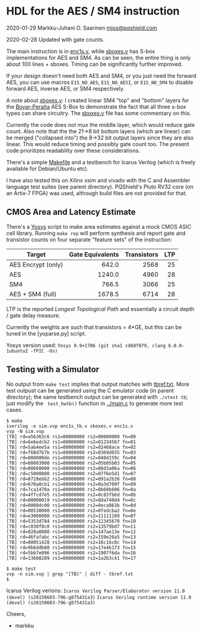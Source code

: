 # HDL for the AES / SM4 instruction 

2020-01-29  Markku-Juhani O. Saarinen <mjos@pqshield.com>

2020-02-28	Updated with gate counts.

The main instruction is in [enc1s.v](enc1s.v), while [sboxes.v](sboxes.v)
has S-box implementations for AES and SM4. As can be seen, the entire thing
is only about 100 lines + sboxes. Timing can be significantly further 
improved. 

If your design doesn't need both AES and SM4, or you just need the forward
AES, you can use macros `E1S_NO_AES`, `E1S_NO_AESI`, or `E1S_NO_SM4` to 
disable forward AES, inverse AES, or SM4 respectively.

A note about [sboxes.v](sboxes.v): I created linear SM4 "top" and "bottom" 
layers for the [Boyar-Peralta](https://eprint.iacr.org/2011/332.pdf) AES
S-Box to demonstrate the fact that all three s-box types can share circuitry.
The [sboxes.v](sboxes.v) file has some commentary on this.

Currently the code does not mux the middle layer, which would reduce gate
count. Also note that the the 21->8 bit bottom layers (which are linear) 
can be merged ("collapsed into") the 8->32 bit output layers since they are 
also linear. This would reduce timing and possibly gate count too. The
present code prioritizes readability over these considerations.

There's a simple [Makefile](Makefile) and a testbench for Icarus 
Verilog (which is freely available for Debian/Ubuntu etc). 

I have also tested this on Xilinx xsim and vivado with the C and Assembler
language test suites (see parent directory). PQShield's Pluto RV32 core 
(on an Artix-7 FPGA) was used, although build files are not provided for
that.


##	CMOS Area and Latency Estimate

There's a [Yosys](http://www.clifford.at/yosys/) script to make area
estimates against a mock CMOS ASIC cell library. Running `make rep` will
perform synthesis and report gate and transistor counts on four separate
"feature sets" of the instruction:

| **Target**           | **Gate Equivalents** | **Transistors** | **LTP** |
|----------------------|--------:|-------:|----:|
| AES Encrypt (only)   |  642.0  |  2568  |  25 |
| AES                  | 1240.0  |  4960  |  28 |
| SM4                  |  766.5  |  3066  |  25 |
| AES + SM4 (full)     | 1678.5  |  6714  |  28 |

LTP is the reported *Longest Topological Path* and essentially a circuit
depth / gate delay measure.

Currently the weights are such that transistors = 4*GE, but this can be
tuned in the [yoparse.py] script.

Yosys version used: 
`Yosys 0.9+1706 (git sha1 cd60f079, clang 6.0.0-1ubuntu2 -fPIC -Os)`


##	Testing with a Simulator

No output from `make test` implies that output matches with 
[tbref.txt](tbref.txt). More test outpust can be generated using the 
C emulator code (in parent directory); the same testbench output can be 
generated with `./xtest tb`; just modify the ` test_hwtb()` function in 
[../main.c](../main.c) to generate more test cases.

```console
$ make
iverilog -o sim.vvp enc1s_tb.v sboxes.v enc1s.v
vvp -N sim.vvp
[TB] rd=a56363c6 rs1=00000000 rs2=00000000 fn=00
[TB] rd=6e6edcb2 rs1=00000000 rs2=01234567 fn=01
[TB] rd=5ab4ee5a rs1=00000000 rs2=02468ace fn=02
[TB] rd=f68d7b7b rs1=00000000 rs2=0369d035 fn=03
[TB] rd=000000de rs1=00000000 rs2=048d159c fn=04
[TB] rd=00003900 rs1=00000000 rs2=05b05b03 fn=05
[TB] rd=00660000 rs1=00000000 rs2=06d3a06a fn=06
[TB] rd=c5000000 rs1=00000000 rs2=07f6e5d1 fn=07
[TB] rd=0728ebb2 rs1=00000000 rs2=091a2b38 fn=08
[TB] rd=670a0cb1 rs1=00000000 rs2=0a3d709f fn=09
[TB] rd=7ca1470a rs1=00000000 rs2=0b60b606 fn=0a
[TB] rd=4ffcd7e5 rs1=00000000 rs2=0c83fb6d fn=0b
[TB] rd=00000019 rs1=00000000 rs2=0da740d4 fn=0c
[TB] rd=0000dc00 rs1=00000000 rs2=0eca863b fn=0d
[TB] rd=00530000 rs1=00000000 rs2=0fedcba2 fn=0e
[TB] rd=e3000000 rs1=00000000 rs2=11111109 fn=0f
[TB] rd=5353d784 rs1=00000000 rs2=12345670 fn=10
[TB] rd=c030f0c0 rs1=00000000 rs2=13579bd7 fn=11
[TB] rd=020a0808 rs1=00000000 rs2=147ae13e fn=12
[TB] rd=46fafabc rs1=00000000 rs2=159e26a5 fn=13
[TB] rd=00051428 rs1=00000000 rs2=16c16c0c fn=14
[TB] rd=9b6ddb60 rs1=00000000 rs2=17e4b173 fn=15
[TB] rd=5bb7e096 rs1=00000000 rs2=1907f6da fn=16
[TB] rd=13608209 rs1=00000000 rs2=1a2b3c41 fn=17

$ make test
vvp -n sim.vvp | grep "[TB]" | diff - tbref.txt
$
```

Icarus Verilog verions:
`Icarus Verilog Parser/Elaborator version 11.0 (devel) (s20150603-796-g875431a3)`
`Icarus Verilog runtime version 11.0 (devel) (s20150603-796-g875431a3)`

Cheers,
- markku

